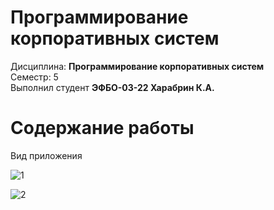 # Программирование корпоративных систем
Дисциплина: **Программирование корпоративных систем** <br>
Семестр: 5 <br>
Выполнил студент **ЭФБО-03-22 Харабрин К.А.** <br>

# Содержание работы

Вид приложения

![1](https://github.com/user-attachments/assets/0ad2774e-f3b1-4f35-8920-a0df0be6c994)

![2](https://github.com/user-attachments/assets/ea74b6bf-e809-4cfb-aa47-34c94c6213c9)
